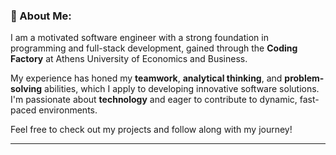 ### 💫 About Me:

I am a motivated software engineer with a strong foundation in programming and full-stack development, gained through the **Coding Factory** at Athens University of Economics and Business.

My experience has honed my **teamwork**, **analytical thinking**, and **problem-solving** abilities, which I apply to developing innovative software solutions. I'm passionate about **technology** and eager to contribute to dynamic, fast-paced environments.

Feel free to check out my projects and follow along with my journey!

---


